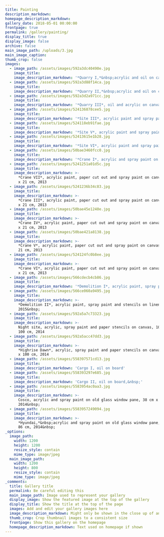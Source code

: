 ```yaml
---
title: Painting
description_markdown:
homepage_description_markdown:
gallery_date: 2018-05-01 00:00:00
frontpage: true
permalink: /gallery/painting/
display_title: true
display_image: false
archive: false
main_image_path: /uploads/3.jpg
main_image_caption:
thumb_crop: false
images:
  - image_path: /assets/images/592a3dc40490e.jpg
    image_title:
    image_description_markdown: '*Quarry I,*&nbsp;acrylic and oil on canvas, 100 cm x 80 cm, 2016'
  - image_path: /assets/images/592a3d88f14ca.jpg
    image_title:
    image_description_markdown: '*Quarry II,*&nbsp;acrylic and oil on canvas, 100 cm x 80 cm, 2016'
  - image_path: /assets/images/592a3d2a971cc.jpg
    image_title:
    image_description_markdown: '*Quarry III*, oil and acrylic on canvas, 100 cm x 80 cm, 2016&nbsp;'
  - image_path: /assets/images/524136878cee5.jpg
    image_title:
    image_description_markdown: '*Site III*, acrylic paint and spray paint on canvas, 50 cm x 50 cm, 2013'
  - image_path: /assets/images/524118eb91fae.jpg
    image_title:
    image_description_markdown: '*Site V*, acrylic paint and spray paint on canvas, 50 cm x 50 cm, 2013'
  - image_path: /assets/images/52413615e1b28.jpg
    image_title:
    image_description_markdown: '*Site VI*, acrylic paint and spray paint on canvas, 50 cm x 50 cm, 2013'
  - image_path: /assets/images/50bae3460fcc0.jpg
    image_title:
    image_description_markdown: '*Crane I*, acrylic and spray paint on canvas, 16 cm x 21 cm, 2013'
  - image_path: /assets/images/5241251a01d5c.jpg
    image_title:
    image_description_markdown: >-
      *Crane VII*, acrylic paint, paper cut out and spray paint on canvas, 16 cm
      x 21 cm, 2013
  - image_path: /assets/images/5241236b34c83.jpg
    image_title:
    image_description_markdown: >-
      *Crane III*, acrylic paint, paper cut out and spray paint on canvas, 16 cm
      x 21 cm, 2013
  - image_path: /assets/images/50bae45e1240e.jpg
    image_title:
    image_description_markdown: >-
      *Crane IV*, acrylic paint, paper cut out and spray paint on canvas, 16 cm
      x 21 cm, 2013
  - image_path: /assets/images/50bae421a8138.jpg
    image_title:
    image_description_markdown: >-
      *Crane V*, acrylic paint, paper cut out and spray paint on canvas, 16 cm x
      21 cm, 2013
  - image_path: /assets/images/524124fc0b8ee.jpg
    image_title:
    image_description_markdown: >-
      *Crane VI*, acrylic paint, paper cut out and spray paint on canvas, 16 cm
      x 21 cm, 2013
  - image_path: /assets/images/566cdecb4cb86.jpg
    image_title:
    image_description_markdown: '*Demolition I*, acrylic paint, spray paint and stencils on linen, 2015'
  - image_path: /assets/images/566ce060a9495.jpg
    image_title:
    image_description_markdown: >-
      *Demolition II*, acrylic paint, spray paint and stencils on linen,
      2015&nbsp;
  - image_path: /assets/images/592a5a7c73323.jpg
    image_title:
    image_description_markdown: >-
      Night site, acrylic, spray paint and paper stencils on canvas, 100 cm x
      100 cm, 2014
  - image_path: /assets/images/592a5acc47dd3.jpg
    image_title:
    image_description_markdown: >-
      *Highrise Dawn*, acrylic, spray paint and paper stencils on canvas, 100 cm
      x 100 cm, 2014
  - image_path: /assets/images/558397571cd13.jpg
    image_title:
    image_description_markdown: 'Cargo I, oil on board'
  - image_path: /assets/images/558393297e685.jpg
    image_title:
    image_description_markdown: 'Cargo II, oil on board,&nbsp;'
  - image_path: /assets/images/5583954ac0aa3.jpg
    image_title:
    image_description_markdown: >-
      Cosco, acrylic and spray paint on old glass window pane, 38 cm x 86 cm,
      2014&nbsp;
  - image_path: /assets/images/5583957249094.jpg
    image_title:
    image_description_markdown: >-
      *Hyundai,*&nbsp;acrylic and spray paint on old glass window pane, 38 cm x
      86 cm, 2014&nbsp;
_options:
  image_path:
    width: 1200
    height: 1200
    resize_style: contain
    mime_type: image/jpeg
  main_image_path:
    width: 1200
    height: 800
    resize_style: contain
    mime_type: image/jpeg
_comments:
  title: Gallery title
  permalink: Be careful editing this
  main_image_path: Image used to represent your gallery
  display_image: Show the featured image at the top of the gallery
  display_title: Show the title at the top of the page
  images: Add and edit your gallery images here
  image_description_markdown: Might only be shown in the close up of an image
  thumb_crop: Crop thumbnail images to a consistent size
  frontpage: Show this gallery on the homepage
  homepage_description_markdown: Text used on homepage if shown
---
```


